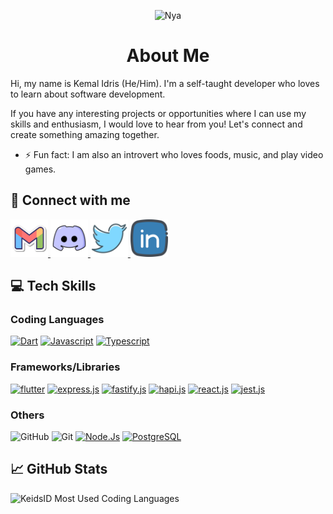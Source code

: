 [homepage-dart]: https://dart.dev
[homepage-js]: https://developer.mozilla.org/en-US/docs/Web/JavaScript
[homepage-ts]: https://www.typescriptlang.org
[homepage-flutter]: https://flutter.dev
[homepage-express]: https://expressjs.com
[homepage-fastify]: https://fastify.dev
[homepage-hapi]: https://hapi.dev
[homepage-react]: https://react.dev
[homepage-jest]: https://jestjs.io
[homepage-node]: https://nodejs.org
[homepage-postgresql]: https://www.postgresql.org

<!---
KeidsID/KeidsID is a ✨ special ✨ repository because its `README.md` (this file) appears on your GitHub profile.
You can click the Preview link to take a look at your changes.

Here are some ideas to get you started:

- 🔭 I’m currently working on ...
- 🌱 I’m currently learning ...
- 👯 I’m looking to collaborate on ...
- 🤔 I’m looking for help with ...
- 💬 Ask me about ...
- 📫 How to reach me: ...
- 😄 Pronouns: ...
- ⚡ Fun fact: ...
--->

<p align="center">
  <img
    src="assets/images/Mihoyo-ZZZ-Anby_Demara.gif"
    alt="Nya"
    height="300px"
  />
</p>

<h1 align="center">About Me</h1>

Hi, my name is Kemal Idris (He/Him). I'm a self-taught developer who loves to
learn about software development.

If you have any interesting projects or opportunities where I can use my skills
and enthusiasm, I would love to hear from you! Let's connect and create
something amazing together.

- ⚡ Fun fact: I am also an introvert who loves foods, music, and play video
  games.

## 🤝 Connect with me

<a href="mailto:keidscode@gmail.com">
  <img 
    src="assets/icons/gmail-logo.png" 
    alt="keidscode@gmail.com"
    width="60px"
  />
</a>
<a href="https://discordapp.com/users/1027789230069518346">
  <img
    src="assets/icons/discord-logo.png" 
    alt="@keids_id on Discord"
    width="60px"
  />
</a>
<a href="https://twitter.com/keids_id">
  <img
    src="assets/icons/twitter-logo.png" 
    alt="@keids_id on Twitter"
    width="60px"
  />
</a>
<a href="https://www.linkedin.com/in/keidsid/">
  <img
    src="assets/icons/linkedin-logo.png" 
    alt="@keidsid on LinkedIn"
    width="60px"
  />
</a>

## 💻 Tech Skills

### Coding Languages

[![Dart](https://img.shields.io/badge/Dart-red?style=flat&logo=dart&logoColor=2cb8f7&labelColor=333333&color=01579b)][homepage-dart]
[![Javascript](https://img.shields.io/badge/Javascript-red?style=flat&logo=javascript&labelColor=333333&color=F7DF1E)][homepage-js]
[![Typescript](https://img.shields.io/badge/Typescript-red?style=flat&logo=typescript&labelColor=333333&color=3178c6)][homepage-ts]

### Frameworks/Libraries

[![flutter](https://img.shields.io/badge/Dart-Flutter-red?style=flat&logo=flutter&logoColor=2cb8f7&labelColor=333333&color=01579b)][homepage-flutter]
[![express.js](https://img.shields.io/badge/Node.js-Express-red?style=flat&labelColor=333333&color=6b6b73&logo=express)][homepage-express]
[![fastify.js](https://img.shields.io/badge/Node.js-Fastify-red?style=flat&labelColor=333333&color=ffffff&logo=fastify)][homepage-fastify]
[![hapi.js](https://img.shields.io/badge/Node.js-Hapi-red?style=flat&labelColor=333333&color=6b6b73&logo=hapi)][homepage-hapi]
[![react.js](https://img.shields.io/badge/Javascript-React-red?style=flat&labelColor=333333&color=61dafb&logo=react)][homepage-react]
[![jest.js](https://img.shields.io/badge/Js_test_library-jest-red?style=flat&logo=jest&logoColor=e3648a&labelColor=333333&color=C21325)][homepage-jest]

### Others

![GitHub](https://img.shields.io/badge/GitHub-red?style=flat&logo=gitHub&color=333333)
![Git](https://img.shields.io/badge/Git-red?style=flat&logo=git&labelColor=333333&color=f05032)
[![Node.Js](https://img.shields.io/badge/Node.Js-red?style=flat&logo=nodedotjs&labelColor=333333&color=339933)][homepage-node]
[![PostgreSQL](https://img.shields.io/badge/PostgreSQL-red?style=flat&logo=postgresql&labelColor=333333&color=4169E1)][homepage-postgresql]

## 📈 GitHub Stats

<!--- https://github.com/anuraghazra/github-readme-stats --->

![KeidsID Most Used Coding Languages](https://github-readme-stats.vercel.app/api/top-langs/?username=KeidsID&layout=compact&hide=cmake,c%2b%2b,swift&exclude_repo=keidsid.github.io,dicoding-flutter-story-app-web-build&theme=dracula)

